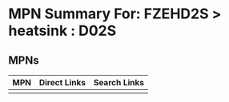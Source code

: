 



# MPN Summary For: FZEHD2S > heatsink : D02S

## MPNs
  

|MPN|Direct Links|Search Links|
| :--- | :--- | :--- |
||||
